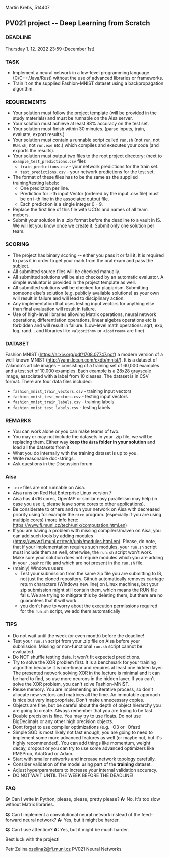 Martin Krebs, 514407
## PV021 project -- Deep Learning from Scratch

### DEADLINE
Thursday 1. 12. 2022 23:59 (December 1st)

### TASK
  - Implement a neural network in a low-level programming language (C/C++/Java/Rust)
    without the use of advanced libraries or frameworks.
  - Train it on the supplied Fashion-MNIST dataset using a backpropagation
   algorithm.

### REQUIREMENTS
  - Your solution must follow the project template (will be provided
    in the study materials) and must be runnable on the Aisa server.
  - Your solution must achieve at least 88% accuracy on the test set.
  - Your solution must finish within 30 minutes.
    (parse inputs, train, evaluate, export results.)
  - Your solution must contain a runnable script called `run.sh` (not `run`, not
   `RUN.sh`, not `run.exe` etc.) which compiles and executes your code
    (and exports the results).
  - Your solution must output two files to the root project directory:
    (next to `example_test_predictions.csv` file):
     - `train_predictions.csv` - your network predictions for the train set.
     - `test_predictions.csv`  - your network predictions for the test set.
  - The format of these files has to be the same as the supplied
    training/testing labels:
     - One prediction per line.
     - Prediction for i-th input Vector (ordered by the input .csv file) must
       be on i-th line in the associated output file.
     - Each prediction is a single integer 0 - 9.
  - Replace the first line of this file with UČOs and names of all team mebers.
  - Submit your solution in a .zip format before the deadline to a vault in IS.
    We will let you know once we create it. Submit only one solution per team.

### SCORING
  - The project has binary scoring -- either you pass it or fail it.
    It is required to pass it in order to get your mark from the oral exam
    and pass the subject.
  - All submitted source files will be checked manually.
  - All submitted solutions will be also checked by an automatic evaluator.
    A simple evaluator is provided in the project template as well.
  - All submitted solutions will be checked for plagiarism.
    Submitting someone else's solution (e.g. publicly available solutions)
    as your own will result in failure and will lead to disciplinary action.
  - Any implementation that uses testing input vectors for anything else
    than final evaluation will result in failure.
  - Use of high-level libraries allowing Matrix operations, neural
    network operations, differentiation operations, linear algebra operations
    etc is forbidden and will result in failure.
    (Low-level math operations: sqrt, exp, log, rand... and libraries
    like `<algorithm>` or `<iostream>` are fine)

### DATASET
Fashion MNIST (https://arxiv.org/pdf/1708.07747.pdf) a modern version of a
well-known MNIST (http://yann.lecun.com/exdb/mnist/). It is a dataset of
Zalando's article images ‒ consisting of a training set of 60,000 examples
and a test set of 10,000 examples. Each example is a 28x28 grayscale image,
associated with a label from 10 classes. The dataset is in CSV format. There
are four data files included:
 - `fashion_mnist_train_vectors.csv`   - training input vectors
 - `fashion_mnist_test_vectors.csv`    - testing input vectors
 - `fashion_mnist_train_labels.csv`    - training labels
 - `fashion_mnist_test_labels.csv`     - testing labels

### REMARKS
  - You can work alone or you can make teams of two.
  - You may or may not include the datasets in your .zip file, we will be
    replacing them. Either way **keep the `data` folder in your solution**
    and load all the datasets from it.
  - What you do internally with the training dataset is up to you.
  - Write reasonable doc-strings.
  - Ask questions in the Discussion forum.

### Aisa
  - `.exe` files are not runnable on Aisa.
  - Aisa runs on Red Hat Enterprise Linux version 7
  - Aisa has 4×16 cores, OpenMP or similar easy parallelism may help (in case
    you use it, please leave some cores to other applications).
  - Be considerate to others and run your network on Aisa with decreased priority
    using for example the `nice` program. (especially if you are using multiple cores)
    (more info here: https://www.fi.muni.cz/tech/unix/computation.html.en)
  - If you are having a problem with missing compilers/maven on Aisa, you can
    add such tools by adding modules
    (https://www.fi.muni.cz/tech/unix/modules.html.en). Please, do note, that
    if your implementation requires such modules, your `run.sh` script must include
    them as well, otherwise, the `run.sh` script won't work. Make sure your solution
    does not require modules which you are adding in your `.bashrc` file and
    which are not present in the `run.sh` file.
  - (mainly) Windows users
    - Test your submission from the same zip file you are submitting to IS, not just
      the cloned repository. Github automatically removes carriage return characters
      (Windows new line) on Linux machines, but your zip submission might still
      contain them, which means the RUN file fails. We are trying to mitigate this
      by deleting them, but there are no guarantees that it will work.
    - you don't have to worry about the execution permissions required for the `run.sh`
      script, we add them automatically

### TIPS
  - Do not wait until the week (or even month) before the deadline!
  - Test your `run.sh` script from your .zip file on Aisa before your
    submission. Missing or non-functional `run.sh` script cannot be evaluated.
  - Do NOT shuffle testing data. It won't fit expected predictions.
  - Try to solve the XOR problem first. It is a benchmark for your training
    algorithm because it is non-linear and requires at least one hidden layer.
    The presented network solving XOR in the lecture is minimal and it can be hard
    to find, so use more neurons in the hidden layer. If you can't solve
    the XOR problem, you can't solve Fashion-MNIST.
  - Reuse memory. You are implementing an iterative process, so don't allocate
    new vectors and matrices all the time. An immutable approach is nice but
    very inappropriate. Don't make unnecessary copies.
  - Objects are fine, but be careful about the depth of object hierarchy you
    are going to create. Always remember that you are trying to be fast.
  - Double precision is fine. You may try to use floats. Do not use BigDecimals
    or any other high precision objects.
  - Dont forget to use compiler optimizations (e.g. -O3 or -Ofast)
  - Simple SGD is most likely not fast enough, you are going to need to
    implement some more advanced features as well (or maybe not, but it's highly
    recommended). You can add things like momentum, weight decay, dropout or you
    can try to use some advanced optimizers like RMSProp, AdaGrad or Adam.
  - Start with smaller networks and increase network topology carefully.
  - Consider validation of the model using part of the **training** dataset.
  - Adjust hyperparameters to increase your internal validation accuracy.
  - DO NOT WAIT UNTIL THE WEEK BEFORE THE DEADLINE!

### FAQ
**Q:** Can I write in Python, please, please, pretty please?
**A:** No. It's too slow without Matrix libraries.

**Q:** Can I implement a convolutional neural network instead of the feed-forward
    neural network?
**A:** Yes, but it might be harder.

**Q:** Can I use attention?
**A:** Yes, but it might be much harder.

Best luck with the project!

Petr Zelina
xzelina2@fi.muni.cz
PV021 Neural Networks
